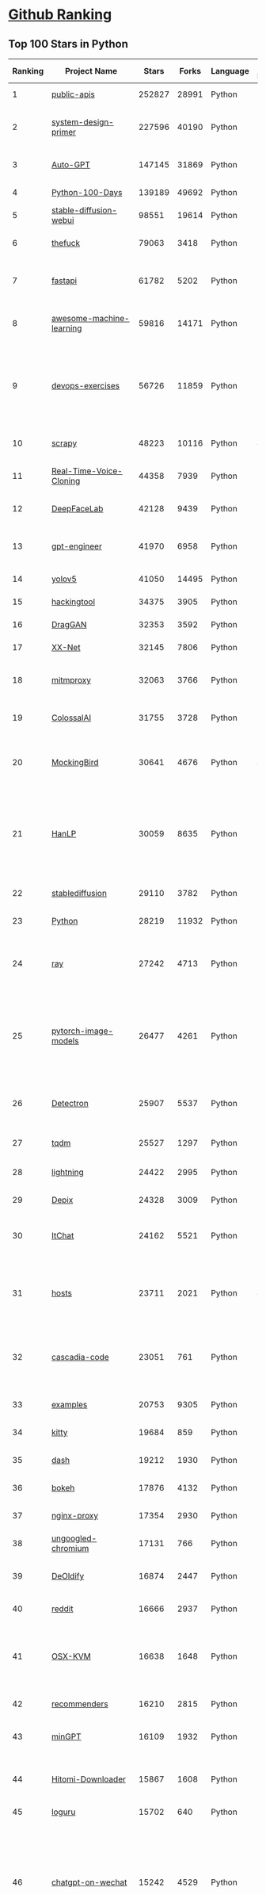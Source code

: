 [Github Ranking](../README.md)
==========

## Top 100 Stars in Python

| Ranking | Project Name | Stars | Forks | Language | Open Issues | Description | Last Commit |
| ------- | ------------ | ----- | ----- | -------- | ----------- | ----------- | ----------- |
| 1 | [public-apis](https://github.com/public-apis/public-apis) | 252827 | 28991 | Python | 2 | A collective list of free APIs | 2023-08-14T10:53:08Z |
| 2 | [system-design-primer](https://github.com/donnemartin/system-design-primer) | 227596 | 40190 | Python | 184 | Learn how to design large-scale systems. Prep for the system design interview.  Includes Anki flashcards. | 2023-08-21T07:43:59Z |
| 3 | [Auto-GPT](https://github.com/Significant-Gravitas/Auto-GPT) | 147145 | 31869 | Python | 618 | An experimental open-source attempt to make GPT-4 fully autonomous. | 2023-08-25T01:18:37Z |
| 4 | [Python-100-Days](https://github.com/jackfrued/Python-100-Days) | 139189 | 49692 | Python | 506 | Python - 100天从新手到大师 | 2023-08-14T06:13:11Z |
| 5 | [stable-diffusion-webui](https://github.com/AUTOMATIC1111/stable-diffusion-webui) | 98551 | 19614 | Python | 1454 | Stable Diffusion web UI | 2023-08-24T19:03:28Z |
| 6 | [thefuck](https://github.com/nvbn/thefuck) | 79063 | 3418 | Python | 225 | Magnificent app which corrects your previous console command. | 2023-08-21T03:32:03Z |
| 7 | [fastapi](https://github.com/tiangolo/fastapi) | 61782 | 5202 | Python | 20 | FastAPI framework, high performance, easy to learn, fast to code, ready for production | 2023-08-23T11:25:55Z |
| 8 | [awesome-machine-learning](https://github.com/josephmisiti/awesome-machine-learning) | 59816 | 14171 | Python | 0 | A curated list of awesome Machine Learning frameworks, libraries and software. | 2023-08-14T21:29:45Z |
| 9 | [devops-exercises](https://github.com/bregman-arie/devops-exercises) | 56726 | 11859 | Python | 13 | Linux, Jenkins, AWS, SRE, Prometheus, Docker, Python, Ansible, Git, Kubernetes, Terraform, OpenStack, SQL, NoSQL, Azure, GCP, DNS, Elastic, Network, Virtualization. DevOps Interview Questions | 2023-08-24T20:06:25Z |
| 10 | [scrapy](https://github.com/scrapy/scrapy) | 48223 | 10116 | Python | 479 | Scrapy, a fast high-level web crawling & scraping framework for Python. | 2023-08-21T18:04:03Z |
| 11 | [Real-Time-Voice-Cloning](https://github.com/CorentinJ/Real-Time-Voice-Cloning) | 44358 | 7939 | Python | 147 | Clone a voice in 5 seconds to generate arbitrary speech in real-time | 2023-07-08T14:50:44Z |
| 12 | [DeepFaceLab](https://github.com/iperov/DeepFaceLab) | 42128 | 9439 | Python | 531 | DeepFaceLab is the leading software for creating deepfakes. | 2023-08-20T01:50:41Z |
| 13 | [gpt-engineer](https://github.com/AntonOsika/gpt-engineer) | 41970 | 6958 | Python | 51 | Specify what you want it to build, the AI asks for clarification, and then builds it. | 2023-08-22T19:27:37Z |
| 14 | [yolov5](https://github.com/ultralytics/yolov5) | 41050 | 14495 | Python | 146 | YOLOv5 🚀 in PyTorch > ONNX > CoreML > TFLite | 2023-08-24T23:40:50Z |
| 15 | [hackingtool](https://github.com/Z4nzu/hackingtool) | 34375 | 3905 | Python | 13 | ALL IN ONE Hacking Tool For Hackers | 2023-08-16T17:20:33Z |
| 16 | [DragGAN](https://github.com/XingangPan/DragGAN) | 32353 | 3592 | Python | 114 | Official Code for DragGAN (SIGGRAPH 2023) | 2023-08-04T00:08:45Z |
| 17 | [XX-Net](https://github.com/XX-net/XX-Net) | 32145 | 7806 | Python | 7878 | A proxy tool to bypass GFW. | 2023-08-21T23:03:29Z |
| 18 | [mitmproxy](https://github.com/mitmproxy/mitmproxy) | 32063 | 3766 | Python | 275 | An interactive TLS-capable intercepting HTTP proxy for penetration testers and software developers. | 2023-08-20T13:40:47Z |
| 19 | [ColossalAI](https://github.com/hpcaitech/ColossalAI) | 31755 | 3728 | Python | 250 | Making large AI models cheaper, faster and more accessible | 2023-08-25T02:00:54Z |
| 20 | [MockingBird](https://github.com/babysor/MockingBird) | 30641 | 4676 | Python | 439 | 🚀AI拟声: 5秒内克隆您的声音并生成任意语音内容 Clone a voice in 5 seconds to generate arbitrary speech in real-time | 2023-08-11T14:02:42Z |
| 21 | [HanLP](https://github.com/hankcs/HanLP) | 30059 | 8635 | Python | 8 | 中文分词 词性标注 命名实体识别 依存句法分析 成分句法分析 语义依存分析 语义角色标注 指代消解 风格转换 语义相似度 新词发现 关键词短语提取 自动摘要 文本分类聚类 拼音简繁转换 自然语言处理 | 2023-08-20T18:22:40Z |
| 22 | [stablediffusion](https://github.com/Stability-AI/stablediffusion) | 29110 | 3782 | Python | 180 | High-Resolution Image Synthesis with Latent Diffusion Models | 2023-07-14T14:03:08Z |
| 23 | [Python](https://github.com/geekcomputers/Python) | 28219 | 11932 | Python | 221 | My Python Examples | 2023-08-24T21:09:29Z |
| 24 | [ray](https://github.com/ray-project/ray) | 27242 | 4713 | Python | 2932 | Ray is a unified framework for scaling AI and Python applications. Ray consists of a core distributed runtime and a set of AI Libraries for accelerating ML workloads. | 2023-08-25T02:43:15Z |
| 25 | [pytorch-image-models](https://github.com/huggingface/pytorch-image-models) | 26477 | 4261 | Python | 62 | PyTorch image models, scripts, pretrained weights -- ResNet, ResNeXT, EfficientNet, EfficientNetV2, NFNet, Vision Transformer, MixNet, MobileNet-V3/V2, RegNet, DPN, CSPNet, and more | 2023-08-25T01:31:45Z |
| 26 | [Detectron](https://github.com/facebookresearch/Detectron) | 25907 | 5537 | Python | 306 | FAIR's research platform for object detection research, implementing popular algorithms like Mask R-CNN and RetinaNet. | 2023-06-13T12:48:54Z |
| 27 | [tqdm](https://github.com/tqdm/tqdm) | 25527 | 1297 | Python | 353 | :zap: A Fast, Extensible Progress Bar for Python and CLI | 2023-08-24T17:32:49Z |
| 28 | [lightning](https://github.com/Lightning-AI/lightning) | 24422 | 2995 | Python | 648 | Deep learning framework to train, deploy, and ship AI products Lightning fast. | 2023-08-25T02:00:01Z |
| 29 | [Depix](https://github.com/spipm/Depix) | 24328 | 3009 | Python | 0 | Recovers passwords from pixelized screenshots | 2023-05-17T14:22:35Z |
| 30 | [ItChat](https://github.com/littlecodersh/ItChat) | 24162 | 5521 | Python | 253 | A complete and graceful API for Wechat. 微信个人号接口、微信机器人及命令行微信，三十行即可自定义个人号机器人。 | 2023-03-15T06:34:38Z |
| 31 | [hosts](https://github.com/StevenBlack/hosts) | 23711 | 2021 | Python | 40 | 🔒 Consolidating and extending hosts files from several well-curated sources. Optionally pick extensions for porn, social media, and other categories. | 2023-08-24T03:13:19Z |
| 32 | [cascadia-code](https://github.com/microsoft/cascadia-code) | 23051 | 761 | Python | 119 | This is a fun, new monospaced font that includes programming ligatures and is designed to enhance the modern look and feel of the Windows Terminal. | 2023-07-19T14:05:12Z |
| 33 | [examples](https://github.com/pytorch/examples) | 20753 | 9305 | Python | 160 | A set of examples around pytorch in Vision, Text, Reinforcement Learning, etc. | 2023-08-20T05:29:44Z |
| 34 | [kitty](https://github.com/kovidgoyal/kitty) | 19684 | 859 | Python | 16 | Cross-platform, fast, feature-rich, GPU based terminal | 2023-08-19T10:41:07Z |
| 35 | [dash](https://github.com/plotly/dash) | 19212 | 1930 | Python | 723 | Data Apps & Dashboards for Python. No JavaScript Required. | 2023-08-23T20:28:02Z |
| 36 | [bokeh](https://github.com/bokeh/bokeh) | 17876 | 4132 | Python | 734 | Interactive Data Visualization in the browser, from  Python | 2023-08-24T15:32:31Z |
| 37 | [nginx-proxy](https://github.com/nginx-proxy/nginx-proxy) | 17354 | 2930 | Python | 362 | Automated nginx proxy for Docker containers using docker-gen | 2023-08-16T04:34:24Z |
| 38 | [ungoogled-chromium](https://github.com/ungoogled-software/ungoogled-chromium) | 17131 | 766 | Python | 94 | Google Chromium, sans integration with Google | 2023-08-24T20:29:19Z |
| 39 | [DeOldify](https://github.com/jantic/DeOldify) | 16874 | 2447 | Python | 3 | A Deep Learning based project for colorizing and restoring old images (and video!) | 2023-07-21T02:35:25Z |
| 40 | [reddit](https://github.com/reddit-archive/reddit) | 16666 | 2937 | Python | 0 | historical code from reddit.com | 2017-10-17T19:57:07Z |
| 41 | [OSX-KVM](https://github.com/kholia/OSX-KVM) | 16638 | 1648 | Python | 0 | Run macOS on QEMU/KVM. With OpenCore + Big Sur + Monterey + Ventura support now! Only commercial (paid) support is available now to avoid spammy issues. No Mac system is required. | 2023-08-20T06:59:59Z |
| 42 | [recommenders](https://github.com/recommenders-team/recommenders) | 16210 | 2815 | Python | 166 | Best Practices on Recommendation Systems | 2023-08-24T17:49:29Z |
| 43 | [minGPT](https://github.com/karpathy/minGPT) | 16109 | 1932 | Python | 34 | A minimal PyTorch re-implementation of the OpenAI GPT (Generative Pretrained Transformer) training | 2023-08-21T09:44:39Z |
| 44 | [Hitomi-Downloader](https://github.com/KurtBestor/Hitomi-Downloader) | 15867 | 1608 | Python | 2432 | :cake: Desktop utility to download images/videos/music/text from various websites, and more. | 2023-08-18T04:52:05Z |
| 45 | [loguru](https://github.com/Delgan/loguru) | 15702 | 640 | Python | 116 | Python logging made (stupidly) simple | 2023-08-21T22:41:04Z |
| 46 | [chatgpt-on-wechat](https://github.com/zhayujie/chatgpt-on-wechat) | 15242 | 4529 | Python | 161 | Wechat robot based on ChatGPT,  which using OpenAI api and itchat library. 使用ChatGPT搭建微信聊天机器人，基于 GPT3.5/GPT4.0/文心一言 模型，支持个人微信、公众号、企业微信部署，能处理文本、语音和图片，访问操作系统和互联网，支持基于知识库定制专属机器人。 | 2023-08-24T17:24:34Z |
| 47 | [awesome-oss-alternatives](https://github.com/RunaCapital/awesome-oss-alternatives) | 13826 | 741 | Python | 5 | Awesome list of open-source startup alternatives to well-known SaaS products 🚀 | 2023-08-24T02:01:31Z |
| 48 | [mackup](https://github.com/lra/mackup) | 13620 | 920 | Python | 282 | Keep your application settings in sync (OS X/Linux) | 2023-08-04T08:25:16Z |
| 49 | [Bringing-Old-Photos-Back-to-Life](https://github.com/microsoft/Bringing-Old-Photos-Back-to-Life) | 13461 | 1748 | Python | 78 | Bringing Old Photo Back to Life (CVPR 2020 oral) | 2023-06-07T04:43:28Z |
| 50 | [awesome-quant](https://github.com/wilsonfreitas/awesome-quant) | 13260 | 2137 | Python | 7 | A curated list of insanely awesome libraries, packages and resources for Quants (Quantitative Finance) | 2023-08-23T22:47:05Z |
| 51 | [r0capture](https://github.com/r0ysue/r0capture) | 5318 | 1216 | Python | 8 | 安卓应用层抓包通杀脚本 | 2023-06-17T08:52:34Z |
| 52 | [uncaptcha2](https://github.com/ecthros/uncaptcha2) | 4949 | 481 | Python | 5 | defeating the latest version of ReCaptcha with 91% accuracy | 2019-01-18T18:38:02Z |
| 53 | [django-ninja](https://github.com/vitalik/django-ninja) | 4830 | 294 | Python | 170 | 💨  Fast, Async-ready, Openapi, type hints based framework for building APIs | 2023-08-24T16:35:44Z |
| 54 | [gh-proxy](https://github.com/hunshcn/gh-proxy) | 4737 | 1291 | Python | 11 | github release、archive以及项目文件的加速项目 | 2023-04-29T01:33:17Z |
| 55 | [deep_sort](https://github.com/nwojke/deep_sort) | 4695 | 1296 | Python | 161 | Simple Online Realtime Tracking with a Deep Association Metric | 2023-06-30T10:16:42Z |
| 56 | [ECDICT](https://github.com/skywind3000/ECDICT) | 4656 | 893 | Python | 63 | Free English to Chinese Dictionary Database | 2023-05-16T07:49:36Z |
| 57 | [vyper](https://github.com/vyperlang/vyper) | 4638 | 794 | Python | 280 | Pythonic Smart Contract Language for the EVM | 2023-08-21T15:09:31Z |
| 58 | [ultimate-python](https://github.com/huangsam/ultimate-python) | 4507 | 456 | Python | 0 | Ultimate Python study guide for newcomers and professionals alike. :snake: :snake: :snake: | 2023-07-25T05:31:57Z |
| 59 | [discover-flask](https://github.com/realpython/discover-flask) | 4433 | 806 | Python | 4 | Full Stack Web Development with Flask. | 2020-09-30T17:21:32Z |
| 60 | [python-pinyin](https://github.com/mozillazg/python-pinyin) | 4431 | 601 | Python | 25 | 汉字转拼音(pypinyin) | 2023-05-14T12:23:59Z |
| 61 | [deep-daze](https://github.com/lucidrains/deep-daze) | 4395 | 334 | Python | 94 | Simple command line tool for text to image generation using OpenAI's CLIP and Siren (Implicit neural representation network). Technique was originally created by https://twitter.com/advadnoun | 2022-03-13T19:09:13Z |
| 62 | [cookiecutter-flask](https://github.com/cookiecutter-flask/cookiecutter-flask) | 4391 | 749 | Python | 1 | A flask template with Bootstrap, asset bundling+minification with webpack, starter templates, and registration/authentication. For use with cookiecutter. | 2023-08-23T11:03:45Z |
| 63 | [w3af](https://github.com/andresriancho/w3af) | 4287 | 1204 | Python | 1963 | w3af: web application attack and audit framework, the open source web vulnerability scanner. | 2023-02-22T06:05:59Z |
| 64 | [connexion](https://github.com/spec-first/connexion) | 4270 | 733 | Python | 105 | Swagger/OpenAPI First framework for Python on top of Flask with automatic endpoint validation & OAuth2 support | 2023-08-17T11:45:25Z |
| 65 | [jsonschema](https://github.com/python-jsonschema/jsonschema) | 4222 | 567 | Python | 28 | An implementation of the JSON Schema specification for Python | 2023-08-22T05:39:31Z |
| 66 | [Github-Ranking](https://github.com/EvanLi/Github-Ranking) | 4195 | 340 | Python | 11 | :star:Github Ranking:star: Github stars and forks ranking list. Github Top100 stars list of different languages. Automatically update daily. \| Github仓库排名，每日自动更新 | 2023-08-24T03:05:23Z |
| 67 | [AITemplate](https://github.com/facebookincubator/AITemplate) | 4181 | 331 | Python | 90 | AITemplate is a Python framework which renders neural network into high performance CUDA/HIP C++ code. Specialized for FP16 TensorCore (NVIDIA GPU) and MatrixCore (AMD GPU) inference. | 2023-08-25T00:34:48Z |
| 68 | [yellowbrick](https://github.com/DistrictDataLabs/yellowbrick) | 4080 | 550 | Python | 81 | Visual analysis and diagnostic tools to facilitate machine learning model selection. | 2023-07-29T21:28:21Z |
| 69 | [codemod](https://github.com/facebookarchive/codemod) | 4068 | 207 | Python | 18 | Codemod is a tool/library to assist you with large-scale codebase refactors that can be partially automated but still require human oversight and occasional intervention. Codemod was developed at Facebook and released as open source. | 2020-11-28T11:33:52Z |
| 70 | [ECommerceCrawlers](https://github.com/DropsDevopsOrg/ECommerceCrawlers) | 4040 | 1232 | Python | 11 | 实战🐍多种网站、电商数据爬虫🕷。包含🕸：淘宝商品、微信公众号、大众点评、企查查、招聘网站、闲鱼、阿里任务、博客园、微博、百度贴吧、豆瓣电影、包图网、全景网、豆瓣音乐、某省药监局、搜狐新闻、机器学习文本采集、fofa资产采集、汽车之家、国家统计局、百度关键词收录数、蜘蛛泛目录、今日头条、豆瓣影评、携程、小米应用商店、安居客、途家民宿❤️❤️❤️。微信爬虫展示项目: | 2023-02-15T22:59:39Z |
| 71 | [lark](https://github.com/lark-parser/lark) | 4006 | 370 | Python | 93 | Lark is a parsing toolkit for Python, built with a focus on ergonomics, performance and modularity. | 2023-08-23T11:41:59Z |
| 72 | [tf-quant-finance](https://github.com/google/tf-quant-finance) | 3995 | 532 | Python | 25 | High-performance TensorFlow library for quantitative finance. | 2023-08-15T07:38:25Z |
| 73 | [pandas-ta](https://github.com/twopirllc/pandas-ta) | 3953 | 804 | Python | 98 | Technical Analysis Indicators - Pandas TA is an easy to use Python 3 Pandas Extension with 130+ Indicators | 2023-08-14T22:30:05Z |
| 74 | [curio](https://github.com/dabeaz/curio) | 3952 | 245 | Python | 12 | Good Curio! | 2022-11-24T19:50:46Z |
| 75 | [dl-docker](https://github.com/floydhub/dl-docker) | 3862 | 832 | Python | 60 | An all-in-one Docker image for deep learning. Contains all the popular DL frameworks (TensorFlow, Theano, Torch, Caffe, etc.) | 2019-08-21T20:18:27Z |
| 76 | [layout-parser](https://github.com/Layout-Parser/layout-parser) | 3856 | 389 | Python | 81 | A Unified Toolkit for Deep Learning Based Document Image Analysis | 2023-08-10T11:39:31Z |
| 77 | [integration](https://github.com/hacs/integration) | 3849 | 996 | Python | 4 | HACS gives you a powerful UI to handle downloads of all your custom needs. | 2023-08-21T06:58:22Z |
| 78 | [GET3D](https://github.com/nv-tlabs/GET3D) | 3766 | 321 | Python | 15 | None | 2023-06-23T21:38:23Z |
| 79 | [stack-overflow-import](https://github.com/drathier/stack-overflow-import) | 3681 | 138 | Python | 7 | Import arbitrary code from Stack Overflow as Python modules. | 2022-01-09T00:38:40Z |
| 80 | [Awesome-PyTorch-Chinese](https://github.com/INTERMT/Awesome-PyTorch-Chinese) | 3593 | 767 | Python | 0 | 【干货】史上最全的PyTorch学习资源汇总 | 2019-08-14T03:04:28Z |
| 81 | [viztracer](https://github.com/gaogaotiantian/viztracer) | 3578 | 322 | Python | 9 | VizTracer is a low-overhead logging/debugging/profiling tool that can trace and visualize your python code execution. | 2023-08-16T11:12:01Z |
| 82 | [ByteTrack](https://github.com/ifzhang/ByteTrack) | 3570 | 697 | Python | 234 | [ECCV 2022] ByteTrack: Multi-Object Tracking by Associating Every Detection Box | 2023-05-30T08:39:58Z |
| 83 | [Auto-GPT-Plugins](https://github.com/Significant-Gravitas/Auto-GPT-Plugins) | 3547 | 518 | Python | 47 | Plugins for Auto-GPT | 2023-08-24T23:27:35Z |
| 84 | [TikTokDownload](https://github.com/Johnserf-Seed/TikTokDownload) | 3541 | 841 | Python | 166 | 抖音去水印批量下载用户主页作品、喜欢、收藏、图文、音频 | 2023-08-18T14:06:31Z |
| 85 | [sync-engine](https://github.com/nylas/sync-engine) | 3510 | 373 | Python | 61 | :incoming_envelope: IMAP/SMTP sync system with modern APIs | 2020-03-27T21:43:12Z |
| 86 | [mythril](https://github.com/Consensys/mythril) | 3485 | 693 | Python | 99 | Security analysis tool for EVM bytecode. Supports smart contracts built for Ethereum, Hedera, Quorum, Vechain, Roostock, Tron and other EVM-compatible blockchains. | 2023-08-17T06:44:14Z |
| 87 | [coala](https://github.com/coala/coala) | 3483 | 1344 | Python | 658 | coala provides a unified command-line interface for linting and fixing all your code, regardless of the programming languages you use. | 2022-07-03T04:03:12Z |
| 88 | [wikiextractor](https://github.com/attardi/wikiextractor) | 3421 | 931 | Python | 114 | A tool for extracting plain text from Wikipedia dumps | 2023-08-16T06:57:52Z |
| 89 | [asciimatics](https://github.com/peterbrittain/asciimatics) | 3384 | 244 | Python | 24 | A cross platform package to do curses-like operations, plus higher level APIs and widgets to create text UIs and ASCII art animations | 2023-08-04T16:18:27Z |
| 90 | [confluent-kafka-python](https://github.com/confluentinc/confluent-kafka-python) | 3373 | 869 | Python | 217 | Confluent's Kafka Python Client | 2023-08-22T09:16:28Z |
| 91 | [text](https://github.com/pytorch/text) | 3350 | 816 | Python | 256 | Models, data loaders and abstractions for language processing, powered by PyTorch | 2023-08-24T11:38:03Z |
| 92 | [ControlNet-v1-1-nightly](https://github.com/lllyasviel/ControlNet-v1-1-nightly) | 3342 | 259 | Python | 36 | Nightly release of ControlNet 1.1 | 2023-08-10T02:32:31Z |
| 93 | [flasgger](https://github.com/flasgger/flasgger) | 3336 | 481 | Python | 231 | Easy OpenAPI specs and Swagger UI for your Flask API | 2023-06-20T19:24:38Z |
| 94 | [pytorch-semseg](https://github.com/meetps/pytorch-semseg) | 3330 | 810 | Python | 126 | Semantic Segmentation Architectures Implemented in PyTorch | 2023-02-07T01:11:01Z |
| 95 | [gpt-2-simple](https://github.com/minimaxir/gpt-2-simple) | 3326 | 678 | Python | 160 | Python package to easily retrain OpenAI's GPT-2 text-generating model on new texts | 2022-12-14T11:50:45Z |
| 96 | [log4j-scan](https://github.com/fullhunt/log4j-scan) | 3284 | 744 | Python | 20 | A fully automated, accurate, and extensive scanner for finding log4j RCE CVE-2021-44228  | 2022-11-23T18:23:24Z |
| 97 | [flask_jsondash](https://github.com/christabor/flask_jsondash) | 3280 | 306 | Python | 44 | :snake: :bar_chart: :chart_with_upwards_trend: Build complex dashboards without any front-end code. Use your own endpoints. JSON config only. Ready to go. | 2022-07-08T00:23:11Z |
| 98 | [pytorch-a2c-ppo-acktr-gail](https://github.com/ikostrikov/pytorch-a2c-ppo-acktr-gail) | 3266 | 813 | Python | 83 | PyTorch implementation of Advantage Actor Critic (A2C), Proximal Policy Optimization (PPO), Scalable trust-region method for deep reinforcement learning using Kronecker-factored approximation (ACKTR) and Generative Adversarial Imitation Learning (GAIL). | 2022-05-29T12:40:49Z |
| 99 | [headphones](https://github.com/rembo10/headphones) | 3259 | 609 | Python | 495 | Automatic music downloader for SABnzbd | 2023-06-09T01:56:57Z |
| 100 | [patator](https://github.com/lanjelot/patator) | 3258 | 772 | Python | 21 | Patator is a multi-purpose brute-forcer, with a modular design and a flexible usage. | 2023-08-11T02:06:29Z |

